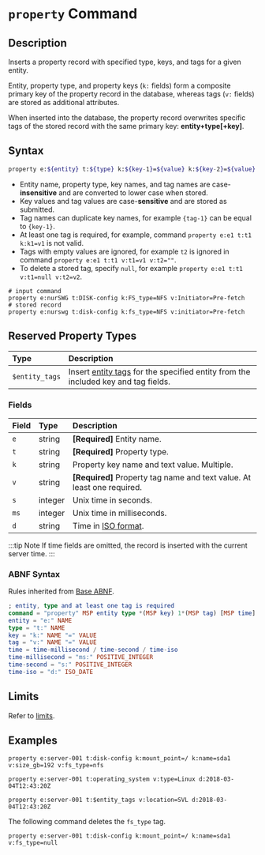 # `property` Command

## Description

Inserts a property record with specified type, keys, and tags for a given entity.

Entity, property type, and property keys (`k:` fields) form a composite primary key of the property record in the database, whereas tags (`v:` fields) are stored as additional attributes.

When inserted into the database, the property record overwrites specific tags of the stored record with the same primary key: **entity+type[+key]**.

## Syntax

```bash
property e:${entity} t:${type} k:${key-1}=${value} k:${key-2}=${value} v:${tag-1}=${text} v:${tag-2}=${text} d:${time}
```

* Entity name, property type, key names, and tag names are case-**insensitive** and are converted to lower case when stored.
* Key values and tag values are case-**sensitive** and are stored as submitted.
* Tag names can duplicate key names, for example `{tag-1}` can be equal to `{key-1}`.
* At least one tag is required, for example, command `property e:e1 t:t1 k:k1=v1` is not valid.
* Tags with empty values are ignored, for example `t2` is ignored in command `property e:e1 t:t1 v:t1=v1 v:t2=""`.
* To delete a stored tag, specify `null`, for example `property e:e1 t:t1 v:t1=null v:t2=v2`.

```ls
# input command
property e:nurSWG t:DISK-config k:FS_type=NFS v:Initiator=Pre-fetch
# stored record
property e:nurswg t:disk-config k:fs_type=NFS v:initiator=Pre-fetch
```

## Reserved Property Types

| **Type** | **Description** |
|:---|:---|
| `$entity_tags` | Insert [entity tags](../../api/meta/entity/list.md#fields) for the specified entity from the included key and tag fields. |

### Fields

| **Field** | **Type** | **Description** |
|:---|:---|:---|
| `e`         | string           | **[Required]** Entity name. |
| `t`         | string           | **[Required]** Property type. |
| `k`         | string           | Property key name and text value. Multiple. |
| `v`         | string           | **[Required]** Property tag name and text value. At least one required. |
| `s`         | integer          | Unix time in seconds. |
| `ms`        | integer          | Unix time in milliseconds. |
| `d`         | string           | Time in [ISO format](../../shared/date-format.md). |

:::tip Note
If time fields are omitted, the record is inserted with the current server time.
:::

### ABNF Syntax

Rules inherited from [Base ABNF](base-abnf.md).

```elm
; entity, type and at least one tag is required
command = "property" MSP entity type *(MSP key) 1*(MSP tag) [MSP time]
entity = "e:" NAME
type = "t:" NAME
key = "k:" NAME "=" VALUE
tag = "v:" NAME "=" VALUE
time = time-millisecond / time-second / time-iso
time-millisecond = "ms:" POSITIVE_INTEGER
time-second = "s:" POSITIVE_INTEGER
time-iso = "d:" ISO_DATE
```

## Limits

Refer to [limits](README.md#command-limits).

## Examples

```ls
property e:server-001 t:disk-config k:mount_point=/ k:name=sda1 v:size_gb=192 v:fs_type=nfs
```

```ls
property e:server-001 t:operating_system v:type=Linux d:2018-03-04T12:43:20Z
```

```ls
property e:server-001 t:$entity_tags v:location=SVL d:2018-03-04T12:43:20Z
```

The following command deletes the `fs_type` tag.

```ls
property e:server-001 t:disk-config k:mount_point=/ k:name=sda1 v:fs_type=null
```
